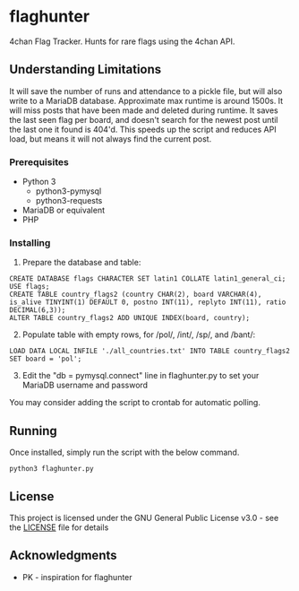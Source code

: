 # flaghunter
4chan Flag Tracker. Hunts for rare flags using the 4chan API.

## Understanding Limitations
It will save the number of runs and attendance to a pickle file, but will also write to a MariaDB database. Approximate max runtime is around 1500s. It will miss posts that have been made and deleted during runtime.
It saves the last seen flag per board, and doesn't search for the newest post until the last one it found
is 404'd. This speeds up the script and reduces API load, but means it will not always find the current post.

### Prerequisites

* Python 3
  * python3-pymysql
  * python3-requests
* MariaDB or equivalent
* PHP

### Installing

1.  Prepare the database and table:

```
CREATE DATABASE flags CHARACTER SET latin1 COLLATE latin1_general_ci;
USE flags;
CREATE TABLE country_flags2 (country CHAR(2), board VARCHAR(4), is_alive TINYINT(1) DEFAULT 0, postno INT(11), replyto INT(11), ratio DECIMAL(6,3));
ALTER TABLE country_flags2 ADD UNIQUE INDEX(board, country);
```

2.  Populate table with empty rows, for /pol/, /int/, /sp/, and /bant/:

```
LOAD DATA LOCAL INFILE './all_countries.txt' INTO TABLE country_flags2 SET board = 'pol';
```

3.  Edit the "db = pymysql.connect" line in flaghunter.py to set your MariaDB username and password

You may consider adding the script to crontab for automatic polling.

## Running

Once installed, simply run the script with the below command.

```
python3 flaghunter.py
```

## License

This project is licensed under the GNU General Public License v3.0 - see the [LICENSE](LICENSE.md) file for details

## Acknowledgments

* PK - inspiration for flaghunter
